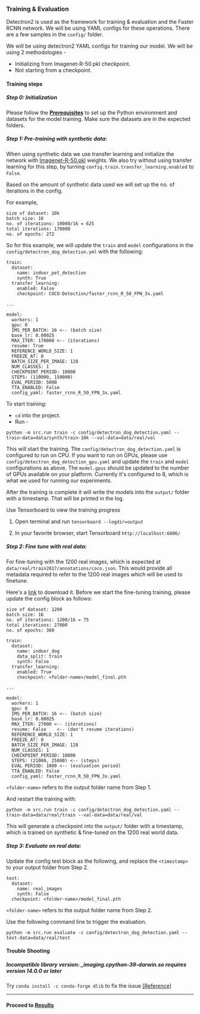 ### Training & Evaluation

Detectron2 is used as the framework for training & evaluation and the Faster RCNN network. We will be using YAML configs for these operations. There are a few samples in the `config/` folder.

We will be using detectron2 YAML configs for training our model. We will be using 2 methodologies -

* Initializing from Imagenet-R-50.pkl checkpoint.
* Not starting from a checkpoint.

#### Training steps

##### Step 0: Initialization

Please follow the [**Prerequisites**](prerequisites.md#setup-training-environment) to set up the Python environment and datasets for the model training. Make sure the datasets are in the expected folders.

##### Step 1: Pre-training with synthetic data:

When using synthetic data we use transfer learning and initialize the network with [Imagenet-R-50.pkl](https://dl.fbaipublicfiles.com/detectron/ImageNetPretrained/MSRA/R-50.pkl) weights. We also try without using transfer learning for this step, by turning `config.train.transfer_learning.enabled` to `False`.

Based on the amount of synthetic data used we will set up the no. of iterations in the config.

For example,

```
size of dataset: 10k
batch size: 16
no. of iterations: 10000/16 = 625
total iterations: 170000
no. of epochs: 272
```

So for this example, we will update the `train` and `model` configurations in the `config/detectron_dog_detection.yml` with the following:

```
train:
  dataset:
    name: indoor_pet_detection
    synth: True
  transfer_learning:
    enabled: False
    checkpoint: COCO-Detection/faster_rcnn_R_50_FPN_3x.yaml

...

model:
  workers: 1
  gpu: 0
  IMS_PER_BATCH: 16 <-- (batch size)
  base_lr: 0.00025
  MAX_ITER: 170000 <-- (iterations)
  resume: True
  REFERENCE_WORLD_SIZE: 1
  FREEZE_AT: 0
  BATCH_SIZE_PER_IMAGE: 128
  NUM_CLASSES: 1
  CHECKPOINT_PERIOD: 10000
  STEPS: (110000, 150000)
  EVAL_PERIOD: 5000
  TTA_ENABLED: False
  config_yaml: faster_rcnn_R_50_FPN_3x.yaml
```

To start training:

- `cd` into the project.
- Run -

```shell
python -m src.run train -c config/detectron_dog_detection.yaml --train-data=data/synth/train-10k --val-data=data/real/val
```

This will start the training. The `config/detectron_dog_detection.yaml` is configured to run on CPU. If you want to run on GPUs, please use `config/detectron_dog_detection_gpu.yaml` and update the `train` and `model` configurations as above. The `model.gpus` should be updated to the number of GPUs available on your platform. Currently it's configured to 8, which is what we used for running our experiments.

After the training is complete it will write the models into the `output/` folder with a timestamp. That
will be printed in the log.

Use Tensorboard to view the training progress

1. Open terminal and run `tensorboard --logdir=output`

2. In your favorite browser, start Tensorboard `http://localhost:6006/`

##### Step 2: Fine tune with real data:

For fine-tuning with the 1200 real images, which is expected at `data/real/train2017/annotations/coco.json`.
This would provide all metadata required to refer to the 1200 real images which will be used to finetune.

Here's a [link](https://github.com/Unity-Technologies/Indoor-Pet-Detection/releases/download/v0.1.1/real_datasets.zip) to download it. Before we start the fine-tuning training, please update the config block
as follows:

```
size of dataset: 1200
batch size: 16
no. of iterations: 1200/16 = 75
total iterations: 27000
no. of epochs: 360
```

```
train:
  dataset:
    name: indoor_dog
    data_split: train
    synth: False
  transfer_learning:
    enabled: True
    checkpoint: <folder-name>/model_final.pth

...

model:
  workers: 1
  gpu: 0
  IMS_PER_BATCH: 16 <-- (batch size)
  base_lr: 0.00025
  MAX_ITER: 27000 <-- (iterations)
  resume: False    <-- (don't resume iterations)
  REFERENCE_WORLD_SIZE: 1
  FREEZE_AT: 0
  BATCH_SIZE_PER_IMAGE: 128
  NUM_CLASSES: 1
  CHECKPOINT_PERIOD: 10000
  STEPS: (21000, 25000) <-- (steps)
  EVAL_PERIOD: 1000 <-- (evaluation period)
  TTA_ENABLED: False
  config_yaml: faster_rcnn_R_50_FPN_3x.yaml
```

`<folder-name>` refers to the output folder name from Step 1.

And restart the training with:

```shell
python -m src.run train -c config/detectron_dog_detection.yaml --train-data=data/real/train --val-data=data/real/val
```

This will generate a checkpoint into the `output/` folder with a timestamp, which is trained on synthetic & fine-tuned on the 1200 real world data.

##### Step 3: Evaluate on real data:

Update the config test block as the following, and replace the `<timestamp>` to your output folder from Step 2.

```
test:
  dataset:
    name: real_images
    synth: False
  checkpoint: <folder-name>/model_final.pth
```

`<folder-name>` refers to the output folder name from Step 2.

Use the following command line to trigger the evaluation.

```shell
python -m src.run evaluate -c config/detectron_dog_detection.yaml --test-data=data/real/test
```

#### Trouble Shooting

##### Incompatible library version: \_imaging.cpython-39-darwin.so requires version 14.0.0 or later

Try `conda install -c conda-forge dlib` to fix the issue [[Reference]](https://github.com/python-pillow/Pillow/issues/5257)

---

#### Proceed to [Results](results.md)
